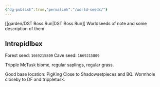 ```yaml
---
{"dg-publish":true,"permalink":"/world-seeds/"}
---
```


[[garden/DST Boss Run\|DST Boss Run]]
Worldseeds of note and some description of them

## IntrepidIbex
Forest seed: `1669215809`
Cave seed: `1669215809`

Tripple McTusk biome, regular saplings, regular grass.


Good base location: PigKing
	Close to Shadowsetpieces and BQ. Wormhole closeby to DF and trippletusk.
